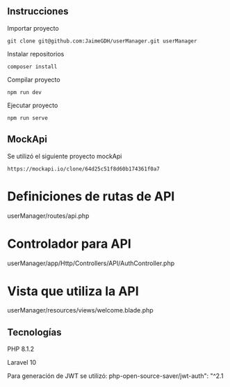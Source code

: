 ## Instrucciones

Importar proyecto
```
git clone git@github.com:JaimeGDH/userManager.git userManager
```

Instalar repositorios
```
composer install
```

Compilar proyecto
```
npm run dev
```

Ejecutar proyecto
```
npm run serve
```

## MockApi

Se utilizó el siguiente proyecto mockApi
```
https://mockapi.io/clone/64d25c51f8d60b174361f0a7
```

# Definiciones de rutas de API
userManager/routes/api.php

# Controlador para API
userManager/app/Http/Controllers/API/AuthController.php

# Vista que utiliza la API
userManager/resources/views/welcome.blade.php

## Tecnologías

PHP 8.1.2

Laravel 10

Para generación de JWT se utilizó: php-open-source-saver/jwt-auth": "^2.1

